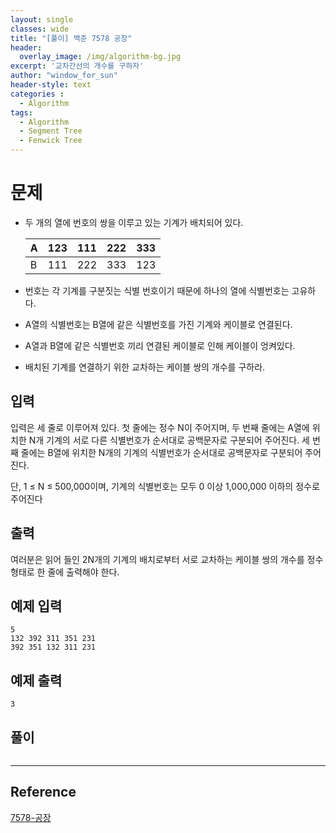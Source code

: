 ```yaml
--- 
layout: single
classes: wide
title: "[풀이] 백준 7578 공장"
header:
  overlay_image: /img/algorithm-bg.jpg
excerpt: '교차간선의 개수를 구하자'
author: "window_for_sun"
header-style: text
categories :
  - Algorithm
tags:
  - Algorithm
  - Segment Tree
  - Fenwick Tree
---  
```


# 문제
- 두 개의 열에 번호의 쌍을 이루고 있는 기계가 배치되어 있다.
	
	A|123|111|222|333
	---|---|---|---|---
	B|111|222|333|123

- 번호는 각 기계를 구분짓는 식별 번호이기 때문에 하나의 열에 식별번호는 고유하다.
- A열의 식별번호는 B열에 같은 식별번호를 가진 기계와 케이블로 연결된다.
- A열과 B열에 같은 식별번호 끼리 연결된 케이블로 인해 케이블이 엉켜있다.
- 배치된 기계를 연결하기 위한 교차하는 케이블 쌍의 개수를 구하라.

## 입력
입력은 세 줄로 이루어져 있다. 첫 줄에는 정수 N이 주어지며, 두 번째 줄에는 A열에 위치한 N개 기계의 서로 다른 식별번호가 순서대로 공백문자로 구분되어 주어진다. 세 번째 줄에는 B열에 위치한 N개의 기계의 식별번호가 순서대로 공백문자로 구분되어 주어진다.

단, 1 ≤ N ≤ 500,000이며, 기계의 식별번호는 모두 0 이상 1,000,000 이하의 정수로 주어진다

## 출력
여러분은 읽어 들인 2N개의 기계의 배치로부터 서로 교차하는 케이블 쌍의 개수를 정수 형태로 한 줄에 출력해야 한다.

## 예제 입력

```
5
132 392 311 351 231
392 351 132 311 231
```  

## 예제 출력

```
3
```  

## 풀이

```java
```  

---
## Reference
[7578-공장](https://www.acmicpc.net/problem/7578)  
